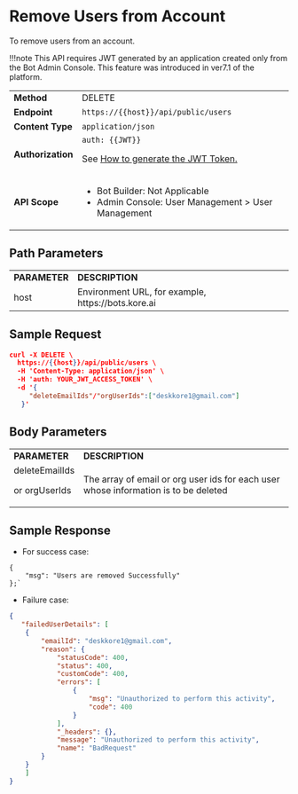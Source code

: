 # Remove Users from Account

To remove users from an account.

!!!note
    This API requires JWT generated by an application created only from the Bot Admin Console. This feature was introduced in ver7.1 of the platform.


<table>
  <tr>
   <td><strong>Method</strong>
   </td>
   <td>DELETE
   </td>
  </tr>
  <tr>
   <td><strong>Endpoint</strong>
   </td>
   <td><code>https://{{host}}/api/public/users</code>
   </td>
  </tr>
  <tr>
   <td><strong>Content Type</strong>
   </td>
   <td><code>application/json</code>
   </td>
  </tr>
  <tr>
   <td><strong>Authorization</strong>
   </td>
   <td><code>auth: {{JWT}}</code>
<p>
See <a href="https://developer.kore.ai/docs/bots/api-guide/apis/#Generating_the_JWT_Token">How to generate the JWT Token.</a>
   </td>
  </tr>
  <tr>
   <td><strong>API Scope</strong>
   </td>
   <td>
<ul>

<li>Bot Builder: Not Applicable

<li>Admin Console: User Management > User Management
</li>
</ul>
   </td>
  </tr>
</table>


## Path Parameters


<table>
  <tr>
   <td><strong>PARAMETER</strong>
   </td>
   <td><strong>DESCRIPTION</strong>
   </td>
  </tr>
  <tr>
   <td>host
   </td>
   <td>Environment URL, for example, https://bots.kore.ai
   </td>
  </tr>
</table>


## Sample Request


```json
curl -X DELETE \
  https://{{host}}/api/public/users \
  -H 'Content-Type: application/json' \
  -H 'auth: YOUR_JWT_ACCESS_TOKEN' \
  -d '{
     "deleteEmailIds"/"orgUserIds":["deskkore1@gmail.com"]
   }'
```


## Body Parameters


<table>
  <tr>
   <td><strong>PARAMETER</strong>
   </td>
   <td><strong>DESCRIPTION</strong>
   </td>
  </tr>
  <tr>
   <td>deleteEmailIds
<p>
or orgUserIds
   </td>
   <td>The array of email or org user ids for each user whose information is to be deleted
   </td>
  </tr>
</table>


 


## Sample Response



* For success case:
```
{
    "msg": "Users are removed Successfully"
};`
```

* Failure case:

```json
{
   "failedUserDetails": [
    {
        "emailId": "deskkore1@gmail.com",
        "reason": {
            "statusCode": 400,
            "status": 400,
            "customCode": 400,
            "errors": [
                {
                    "msg": "Unauthorized to perform this activity",
                    "code": 400
                }
            ],
            "_headers": {},
            "message": "Unauthorized to perform this activity",
            "name": "BadRequest"
        }
    }
    ]
}
```